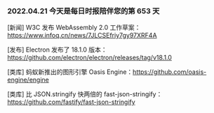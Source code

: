 ### 2022.04.21 今天是每日时报陪伴您的第 653 天

[新闻] W3C 发布 WebAssembly 2.0 工作草案：<https://www.infoq.cn/news/7JLCSEfriy7gy97XRF4A>

[发布] Electron 发布了 18.1.0 版本：<https://github.com/electron/electron/releases/tag/v18.1.0>

[类库] 蚂蚁新推出的图形引擎 Oasis Engine：<https://github.com/oasis-engine/engine>

[类库] 比 JSON.stringify 快两倍的 fast-json-stringify：<https://github.com/fastify/fast-json-stringify>

